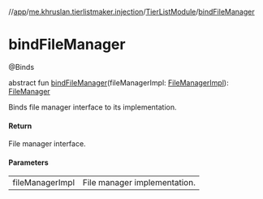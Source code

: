 //[app](../../../index.md)/[me.khruslan.tierlistmaker.injection](../index.md)/[TierListModule](index.md)/[bindFileManager](bind-file-manager.md)

# bindFileManager

@Binds

abstract fun [bindFileManager](bind-file-manager.md)(fileManagerImpl: [FileManagerImpl](../../me.khruslan.tierlistmaker.data.providers.file/-file-manager-impl/index.md)): [FileManager](../../me.khruslan.tierlistmaker.data.providers.file/-file-manager/index.md)

Binds file manager interface to its implementation.

#### Return

File manager interface.

#### Parameters

| | |
|---|---|
| fileManagerImpl | File manager implementation. |

